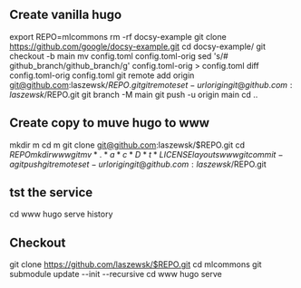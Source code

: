 
## Create vanilla hugo


export REPO=mlcommons
rm -rf docsy-example
git clone   https://github.com/google/docsy-example.git
cd docsy-example/
git checkout -b main
mv config.toml config.toml-orig
sed 's/# github_branch/github_branch/g' config.toml-orig > config.toml
diff config.toml-orig config.toml
git remote add origin git@github.com:laszewsk/$REPO.git
git remote set-url origin git@github.com:laszewsk/$REPO.git
git branch -M main
git push -u origin main
cd ..

## Create copy to muve hugo to www

mkdir m
cd m
git clone git@github.com:laszewsk/$REPO.git
cd $REPO
mkdir www
git mv *.* a* c* D* t* LICENSE layouts www
git commit -a
git push
git remote set-url origin git@github.com:laszewsk/$REPO.git

## tst the service

cd www
hugo serve
history

## Checkout

git clone https://github.com/laszewsk/$REPO.git
cd mlcommons
git submodule update --init --recursive
cd www
hugo serve
